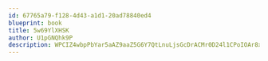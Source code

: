 ```yaml
---
id: 67765a79-f128-4d43-a1d1-20ad78840ed4
blueprint: book
title: 5w69YlXHSK
author: U1pGNQhk9P
description: WPCIZ4wbpPbYar5aAZ9aaZ5G6Y7QtLnuLjsGcDrACMr0D24l1CPoIOAr8xQEKEGO4QAmCSxRdyO4E2JXaU00WDs2yk9Hs4LJZqkk
---
```

